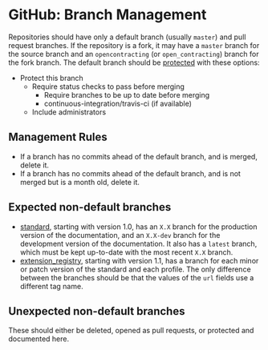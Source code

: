 # GitHub: Branch Management

Repositories should have only a default branch (usually `master`) and pull request branches. If the repository is a fork, it may have a `master` branch for the source branch and an `opencontracting` (or `open_contracting`) branch for the fork branch. The default branch should be [protected](https://help.github.com/articles/about-protected-branches/) with these options:

* Protect this branch
  * Require status checks to pass before merging
    * Require branches to be up to date before merging
    * continuous-integration/travis-ci (if available)
  * Include administrators

## Management Rules

* If a branch has no commits ahead of the default branch, and is merged, delete it.
* If a branch has no commits ahead of the default branch, and is not merged but is a month old, delete it.

## Expected non-default branches

* [standard](https://github.com/open-contracting/standard), starting with version 1.0, has an `X.X` branch for the production version of the documentation, and an `X.X-dev` branch for the development version of the documentation. It also has a `latest` branch, which must be kept up-to-date with the most recent `X.X` branch.
* [extension_registry](https://github.com/open-contracting/extension_registry), starting with version 1.1, has a branch for each minor or patch version of the standard and each profile. The only difference between the branches should be that the values of the `url` fields use a different tag name.

## Unexpected non-default branches

These should either be deleted, opened as pull requests, or protected and documented here.
